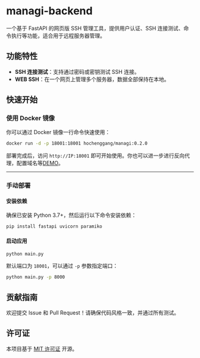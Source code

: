 
# managi-backend

一个基于 FastAPI 的网页版 SSH 管理工具，提供用户认证、SSH 连接测试、命令执行等功能，适合用于远程服务器管理。

## 功能特性

- **SSH 连接测试**：支持通过密码或密钥测试 SSH 连接。
- **WEB SSH**：在一个网页上管理多个服务器，数据全部保持在本地。


## 快速开始

### 使用 Docker 镜像

你可以通过 Docker 镜像一行命令快速使用：

```bash
docker run -d -p 18001:18001 hochenggang/managi:0.2.0
```

部署完成后，访问 `http://IP:18001` 即可开始使用。你也可以进一步进行反向代理，配置域名等[DEMO](https://managi.imhcg.cn/)。


---

### 手动部署

#### 安装依赖

确保已安装 Python 3.7+，然后运行以下命令安装依赖：

```bash
pip install fastapi uvicorn paramiko
```

#### 启动应用

```bash
python main.py
```

默认端口为 `18001`，可以通过 `-p` 参数指定端口：

```bash
python main.py -p 8000
```



## 贡献指南

欢迎提交 Issue 和 Pull Request！请确保代码风格一致，并通过所有测试。

## 许可证

本项目基于 [MIT 许可证](LICENSE) 开源。